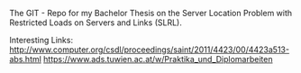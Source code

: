 The GIT - Repo for my Bachelor Thesis on the Server Location Problem with Restricted Loads on Servers and Links (SLRL).

Interesting Links:
http://www.computer.org/csdl/proceedings/saint/2011/4423/00/4423a513-abs.html
https://www.ads.tuwien.ac.at/w/Praktika_und_Diplomarbeiten
